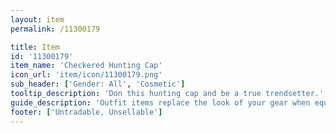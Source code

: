 ```yaml
---
layout: item
permalink: /11300179

title: Item
id: '11300179'
item_name: 'Checkered Hunting Cap'
icon_url: 'item/icon/11300179.png'
sub_header: ['Gender: All', 'Cosmetic']
tooltip_description: 'Don this hunting cap and be a true trendsetter.'
guide_description: 'Outfit items replace the look of your gear when equipped.'
footer: ['Untradable, Unsellable']
---
```


